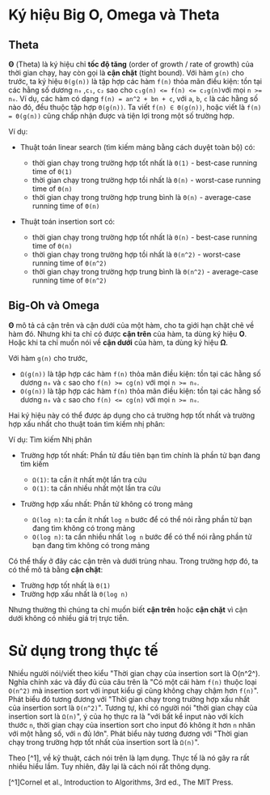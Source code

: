 # Ký hiệu Big O, Omega và Theta

## Theta
**Θ** (Theta) là ký hiệu chỉ **tốc độ tăng** (order of growth / rate of growth) của thời gian chạy, hay còn gọi là **cận chặt** (tight bound).
Với hàm `g(n)` cho trước, ta ký hiệu `Θ(g(n))` là tập hợp các hàm `f(n)` thỏa mãn điều kiện: tồn tại các hằng số dương `n₀` ,`c₁`, `c₂` sao cho `c₁g(n) <= f(n) <= c₂g(n)`với mọi  `n >= n₀`.
Ví dụ, các hàm có dạng `f(n) = an^2 + bn + c`, với `a`, `b`, `c` là các hằng số nào đó, đều thuộc tập hợp `Θ(g(n))`.
Ta viết `f(n) ∈ Θ(g(n))`, hoặc viết là `f(n) = Θ(g(n))` cũng chấp nhận được và tiện lợi trong một số trường hợp.


Ví dụ: 
- Thuật toán linear search (tìm kiếm mảng bằng cách duyệt toàn bộ) có:
    - thời gian chạy trong trường hợp tốt nhất là `Θ(1)` - best-case running time of `Θ(1)`
    - thời gian chạy trong trường hợp tồi nhất là `Θ(n)` - worst-case running time of `Θ(n)`
    - thời gian chạy trong trường hợp trung bình là `Θ(n)` - average-case running time of `Θ(n)`

- Thuật toán insertion sort có:
    - thời gian chạy trong trường hợp tốt nhất là `Θ(n)` - best-case running time of `Θ(n)`
    - thời gian chạy trong trường hợp tồi nhất là `Θ(n^2)` - worst-case running time of `Θ(n^2)`
    - thời gian chạy trong trường hợp trung bình là `Θ(n^2)` - average-case running time of `Θ(n^2)`

## Big-Oh và Omega
**Θ** mô tả cả cận trên và cận dưới của một hàm, cho ta giới hạn chặt chẽ về hàm đó. Nhưng khi ta chỉ có được **cận trên** của hàm, ta dùng ký hiệu **Ο**. Hoặc khi ta chỉ muốn nói về **cận dưới** của hàm, ta dùng ký hiệu **Ω**. 

Với hàm `g(n)` cho trước, 
- `Ω(g(n))` là tập hợp các hàm `f(n)` thỏa mãn điều kiện: tồn tại các hằng số dương `n₀` và `c` sao cho `f(n) >= cg(n)` với mọi  `n >= n₀`.
- `O(g(n))` là tập hợp các hàm `f(n)` thỏa mãn điều kiện: tồn tại các hằng số dương `n₀` và `c` sao cho `f(n) <= cg(n)` với mọi  `n >= n₀`.

Hai ký hiệu này có thể được áp dụng cho cả trường hợp tốt nhất và trường hợp xấu nhất cho thuật toán tìm kiếm nhị phân:

Ví dụ: Tìm kiếm Nhị phân
- Trường hợp tốt nhất: Phần tử đầu tiên bạn tìm chính là phần tử bạn đang tìm kiếm
  - `Ω(1)`: ta cần ít nhất một lần tra cứu
  - `Ο(1)`: ta cần nhiều nhất một lần tra cứu

- Trường hợp xấu nhất: Phần tử không có trong mảng
  - `Ω(log n)`: ta cần ít nhất `log n` bước để có thể nói rằng phần tử bạn đang tìm không có trong mảng
  - `Ο(log n)`: ta cần nhiều nhất `log n` bước để có thể nói rằng phần tử bạn đang tìm không có trong mảng

Có thể thấy ở đây các cận trên và dưới trùng nhau. Trong trường hợp đó, ta có thể mô tả bằng **cận chặt**:
- Trường hợp tốt nhất là `Θ(1)`
- Trường hợp xấu nhất là `Θ(log n)`

Nhưng thường thì chúng ta chỉ muốn biết **cận trên** hoặc **cận chặt** vì cận dưới không có nhiều giá trị trực tiễn.

# Sử dụng trong thực tế
Nhiều người nói/viết theo kiểu "Thời gian chạy của insertion sort là O(n^2^). Nghĩa chính xác và đầy đủ của câu trên là "Có một cái hàm `f(n)` thuộc loại `O(n^2)` mà insertion sort với input kiểu gì cũng không chạy chậm hơn `f(n)`".
Phát biểu đó tương đương với "Thời gian chạy trong trường hợp xấu nhất của insertion sort là `O(n^2)`".
Tương tự, khi có người nói "thời gian chạy của insertion sort là `Ω(n)`", ý của họ thực ra là "với bất kể input nào với kích thước `n`, thời gian chạy của insertion sort cho input đó không ít hơn `n` nhân với một hằng số, với `n` đủ lớn". Phát biểu này tương đương với "Thời gian chạy trong trường hợp tốt nhất của insertion sort là `Ω(n)`".

Theo [^1], về kỹ thuật, cách nói trên là lạm dụng. Thực tế là nó gây ra rất nhiều hiểu lầm. Tuy nhiên, đây lại là cách nói rất thông dụng.

[^1]Cornel et al., Introduction to Algorithms, 3rd ed., The MIT Press.